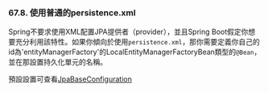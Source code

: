 ### 67.8. 使用普通的persistence.xml

Spring不要求使用XML配置JPA提供者（provider），並且Spring Boot假定你想要充分利用該特性。如果你傾向於使用`persistence.xml`，那你需要定義你自己的id為'entityManagerFactory'的LocalEntityManagerFactoryBean類型的`@Bean`，並在那設置持久化單元的名稱。

預設設置可查看[JpaBaseConfiguration](https://github.com/spring-projects/spring-boot/blob/master/spring-boot-autoconfigure/src/main/java/org/springframework/boot/autoconfigure/orm/jpa/JpaBaseConfiguration.java)
